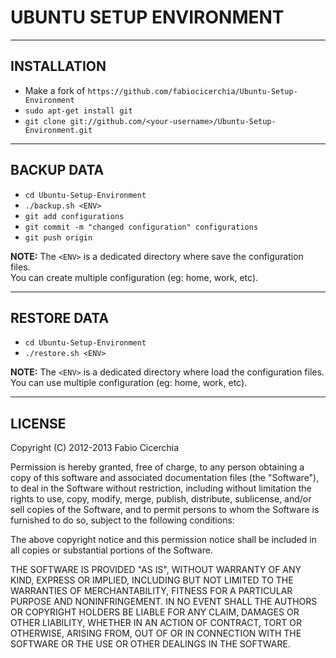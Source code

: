 # UBUNTU SETUP ENVIRONMENT

---

## INSTALLATION
 * Make a fork of `https://github.com/fabiocicerchia/Ubuntu-Setup-Environment`
 * `sudo apt-get install git`
 * `git clone git://github.com/<your-username>/Ubuntu-Setup-Environment.git`

---

## BACKUP DATA
 * `cd Ubuntu-Setup-Environment`
 * `./backup.sh <ENV>`
 * `git add configurations`
 * `git commit -m "changed configuration" configurations`
 * `git push origin`

**NOTE:** The `<ENV>` is a dedicated directory where save the configuration files.  
You can create multiple configuration (eg: home, work, etc).

---

## RESTORE DATA
 * `cd Ubuntu-Setup-Environment`
 * `./restore.sh <ENV>`

**NOTE:** The `<ENV>` is a dedicated directory where load the configuration files.  
You can use multiple configuration (eg: home, work, etc).

---

## LICENSE
Copyright (C) 2012-2013 Fabio Cicerchia

Permission is hereby granted, free of charge, to any person obtaining a copy
of this software and associated documentation files (the "Software"), to deal
in the Software without restriction, including without limitation the rights
to use, copy, modify, merge, publish, distribute, sublicense, and/or sell
copies of the Software, and to permit persons to whom the Software is
furnished to do so, subject to the following conditions:

The above copyright notice and this permission notice shall be included in all
copies or substantial portions of the Software.

THE SOFTWARE IS PROVIDED "AS IS", WITHOUT WARRANTY OF ANY KIND, EXPRESS OR
IMPLIED, INCLUDING BUT NOT LIMITED TO THE WARRANTIES OF MERCHANTABILITY,
FITNESS FOR A PARTICULAR PURPOSE AND NONINFRINGEMENT. IN NO EVENT SHALL THE
AUTHORS OR COPYRIGHT HOLDERS BE LIABLE FOR ANY CLAIM, DAMAGES OR OTHER
LIABILITY, WHETHER IN AN ACTION OF CONTRACT, TORT OR OTHERWISE, ARISING FROM,
OUT OF OR IN CONNECTION WITH THE SOFTWARE OR THE USE OR OTHER DEALINGS IN THE
SOFTWARE.
